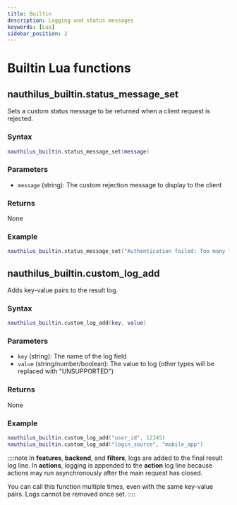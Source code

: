 ```yaml
---
title: Builtin
description: Logging and status messages
keywords: [Lua]
sidebar_position: 2
---
```

# Builtin Lua functions

## nauthilus\_builtin.status\_message\_set

Sets a custom status message to be returned when a client request is rejected.

### Syntax

```lua
nauthilus_builtin.status_message_set(message)
```

### Parameters

- `message` (string): The custom rejection message to display to the client

### Returns

None

### Example

```lua
nauthilus_builtin.status_message_set("Authentication failed: Too many login attempts")
```

## nauthilus\_builtin.custom\_log\_add

Adds key-value pairs to the result log.

### Syntax

```lua
nauthilus_builtin.custom_log_add(key, value)
```

### Parameters

- `key` (string): The name of the log field
- `value` (string/number/boolean): The value to log (other types will be replaced with "UNSUPPORTED")

### Returns

None

### Example

```lua
nauthilus_builtin.custom_log_add("user_id", 12345)
nauthilus_builtin.custom_log_add("login_source", "mobile_app")
```

::::note
In **features**, **backend**, and **filters**, logs are added to the final result log line. In **actions**, logging is appended to the **action** log line because actions may run asynchronously after the main request has closed.

You can call this function multiple times, even with the same key-value pairs. Logs cannot be removed once set.
::::